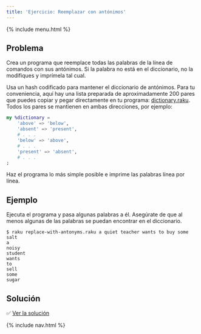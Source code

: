 ```yaml
---
title: 'Ejercicio: Reemplazar con antónimos'
---
```


{% include menu.html %}

## Problema

Crea un programa que reemplace todas las palabras de la línea de comandos con sus antónimos. Si la palabra no está en el diccionario, no la modifiques y imprímela tal cual.

Usa un hash codificado para mantener el diccionario de antónimos. Para tu conveniencia, aquí hay una lista preparada de aproximadamente 200 pares que puedes copiar y pegar directamente en tu programa: [dictionary.raku](https://github.com/ash/raku-course/blob/master/essentials/associatives/exercises/replace-with-antonyms/dictionary.raku). Todos los pares se mantienen en ambas direcciones, por ejemplo:

```raku
my %dictionary =
    'above' => 'below',
    'absent' => 'present',
    # . . .
    'below' => 'above',
    # . . .
    'present' => 'absent',
    # . . .
;
```

Haz el programa lo más simple posible e imprime las palabras línea por línea.

## Ejemplo

Ejecuta el programa y pasa algunas palabras a él. Asegúrate de que al menos algunas de las palabras se puedan encontrar en el diccionario.

```console
$ raku replace-with-antonyms.raku a quiet teacher wants to buy some salt
a
noisy
student
wants
to
sell
some
sugar
```

## Solución

✅ [Ver la solución](solution)

{% include nav.html %}
